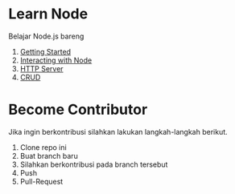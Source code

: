 # Learn Node

Belajar Node.js bareng

1. [Getting Started](https://github.com/halimtuhu/learn-node/blob/master/getting-started.md)
2. [Interacting with Node](https://github.com/halimtuhu/learn-node/blob/master/interacting-with-node.md)
3. [HTTP Server](https://github.com/halimtuhu/learn-node/blob/master/http-server.md)
4. [CRUD](https://github.com/halimtuhu/learn-node/blob/master/crud.md)

# Become Contributor
Jika ingin berkontribusi silahkan lakukan langkah-langkah berikut.
1. Clone repo ini
2. Buat branch baru
3. Silahkan berkontribusi pada branch tersebut
4. Push
5. Pull-Request
